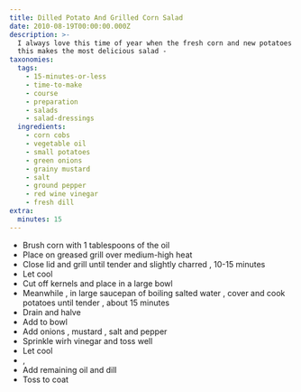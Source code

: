 ```yaml
---
title: Dilled Potato And Grilled Corn Salad
date: 2010-08-19T00:00:00.000Z
description: >-
  I always love this time of year when the fresh corn and new potatoes come,
  this makes the most delicious salad -
taxonomies:
  tags:
    - 15-minutes-or-less
    - time-to-make
    - course
    - preparation
    - salads
    - salad-dressings
  ingredients:
    - corn cobs
    - vegetable oil
    - small potatoes
    - green onions
    - grainy mustard
    - salt
    - ground pepper
    - red wine vinegar
    - fresh dill
extra:
  minutes: 15
---
```

 - Brush corn with 1 tablespoons of the oil
 - Place on greased grill over medium-high heat
 - Close lid and grill until tender and slightly charred , 10-15 minutes
 - Let cool
 - Cut off kernels and place in a large bowl
 - Meanwhile , in large saucepan of boiling salted water , cover and cook potatoes until tender , about 15 minutes
 - Drain and halve
 - Add to bowl
 - Add onions , mustard , salt and pepper
 - Sprinkle wirh vinegar and toss well
 - Let cool
 - ,
 - Add remaining oil and dill
 - Toss to coat
